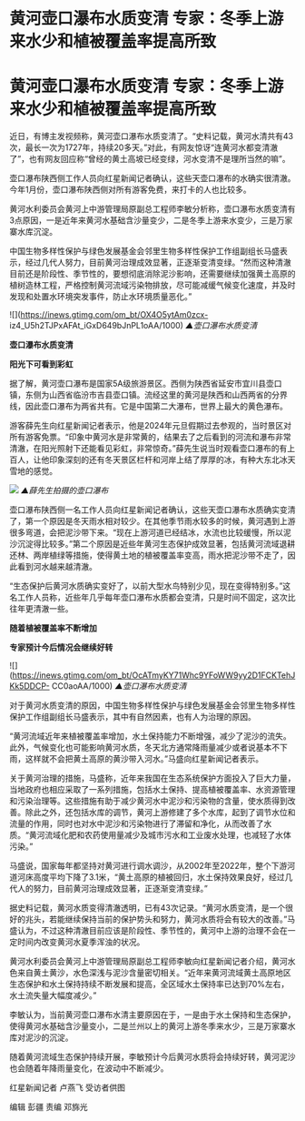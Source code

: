 # 黄河壶口瀑布水质变清 专家：冬季上游来水少和植被覆盖率提高所致

# 黄河壶口瀑布水质变清 专家：冬季上游来水少和植被覆盖率提高所致

近日，有博主发视频称，黄河壶口瀑布水质变清了。“史料记载，黄河水清共有43次，最长一次为1727年，持续20多天。”对此，有网友惊讶“连黄河水都变清澈了”，也有网友回应称“曾经的黄土高坡已经变绿，河水变清不是理所当然的嘛”。

壶口瀑布陕西侧工作人员向红星新闻记者确认，这些天壶口瀑布的水确实很清澈。今年1月份，壶口瀑布陕西侧对所有游客免费，来打卡的人也比较多。

黄河水利委员会黄河上中游管理局原副总工程师李敏分析称，壶口瀑布水质变清有3点原因，一是近年来黄河水基础含沙量变少，二是冬季上游来水变少，三是万家寨水库沉淀。

中国生物多样性保护与绿色发展基金会邻里生物多样性保护工作组副组长马盛表示，经过几代人努力，目前黄河治理成效显著，正逐渐变清变绿。“然而这种清澈目前还是阶段性、季节性的，要想彻底消除泥沙影响，还需要继续加强黄土高原的植树造林工程，严格控制黄河流域污染物排放，尽可能减缓气候变化速度，并及时发现和处置水环境突发事件，防止水环境质量恶化。”

![](https://inews.gtimg.com/om_bt/OX4O5ytAm0zcx-
iz4_U5h2TJPxAFAt_iGxD649bJnPL1oAA/1000) _▲壶口瀑布水质变清_

**壶口瀑布水质变清**

**阳光下可看到彩虹**

据了解，黄河壶口瀑布是国家5A级旅游景区。西侧为陕西省延安市宜川县壶口镇，东侧为山西省临汾市吉县壶口镇。流经这里的黄河是陕西和山西两省的分界线，因此壶口瀑布为两省共有。它是中国第二大瀑布，世界上最大的黄色瀑布。

游客薛先生向红星新闻记者表示，他是2024年元旦假期过去参观的，当时景区对所有游客免票。“印象中黄河水是非常黄的，结果去了之后看到的河流和瀑布非常清澈，在阳光照射下还能看见彩虹，非常惊奇。”薛先生说当时观看壶口瀑布的有上百人，让他印象深刻的还有冬天景区栏杆和河岸上结了厚厚的冰，有种大东北冰天雪地的感觉。

![](https://inews.gtimg.com/om_bt/OLl5gGYx3FInFyen9eVnz_3OvLvdEsxxiOGzWORD0M2r8AA/1000)
_▲薛先生拍摄的壶口瀑布_

壶口瀑布陕西侧一名工作人员向红星新闻记者确认，这些天壶口瀑布水质确实变清了，第一个原因是冬天雨水相对较少。在其他季节雨水较多的时候，黄河遇到上游很多弯道，会把泥沙带下来。“现在上游河道已经结冰，水流也比较缓慢，所以泥沙沉淀得比较多。”第二个原因是近些年黄河生态保护成效显著，包括黄河流域退耕还林、两岸植绿等措施，使得黄土地的植被覆盖率变高，雨水把泥沙带不走了，因此看到河水越来越清澈。

“生态保护后黄河水质确实变好了，以前大型水鸟特别少见，现在变得特别多。”这名工作人员称，近些年几乎每年壶口瀑布水质都会变清，只是时间不固定，这次比往年更清澈一些。

**随着植被覆盖率不断增加**

**专家预计今后情况会继续好转**

![](https://inews.gtimg.com/om_bt/OcATmyKY71Whc9YFoWW9yy2D1FCKTehJKk5DDCP-
CC0aoAA/1000) _▲壶口瀑布水质变清_

对于黄河水质变清的原因，中国生物多样性保护与绿色发展基金会邻里生物多样性保护工作组副组长马盛表示，其中有自然因素，也有人为治理的原因。

“黄河流域近年来植被覆盖率增加，水土保持能力不断增强，减少了泥沙的流失。此外，气候变化也可能影响黄河水质，冬天北方通常降雨量减少或者说基本不下雨，这样就不会把黄土高原的黄沙带入河水。”马盛向红星新闻记者表示。

关于黄河治理的措施，马盛称，近年来我国在生态系统保护方面投入了巨大力量，当地政府也相应采取了一系列措施，包括水土保持、提高植被覆盖率、水资源管理和污染治理等。这些措施有助于减少黄河水中泥沙和污染物的含量，使水质得到改善。除此之外，还包括水库的调节，黄河上游修建了多个水库，起到了调节水位和流量的作用，同时也对水中泥沙和污染物进行了滞留和净化，从而改善了水质。“黄河流域化肥和农药使用量减少及城市污水和工业废水处理，也减轻了水体污染。”

马盛说，国家每年都坚持对黄河进行调水调沙，从2002年至2022年，整个下游河道河床高度平均下降了3.1米，“黄土高原的植被回归，水土保持效果良好，经过几代人的努力，目前黄河治理成效显著，正逐渐变清变绿。”

据史料记载，黄河水质变得清澈透明，已有43次记录。“黄河水质变清，是一个很好的兆头，若能继续保持当前的保护势头和努力，黄河水质将会有较大的改善。”马盛认为，不过这种清澈目前应该是阶段性、季节性的，黄河中上游的治理不会在一定时间内改变黄河水夏季浑浊的状况。

黄河水利委员会黄河上中游管理局原副总工程师李敏向红星新闻记者介绍，黄河水色来自黄土黄沙，水色深浅与泥沙含量密切相关。“近年来黄河流域黄土高原地区生态保护和水土保持持续不断发展和提高，全区域水土保持率已达到70%左右，水土流失量大幅度减少。”

李敏认为，当前黄河壶口瀑布水清主要原因在于，一是由于水土保持和生态保护，使得黄河水基础含沙量变小，二是兰州以上的黄河上游冬季来水少，三是万家寨水库对泥沙的沉淀。

随着黄河流域生态保护持续开展，李敏预计今后黄河水质将会持续好转，黄河泥沙也会随着年降雨量变化，在波动中不断减少。

红星新闻记者 卢燕飞 受访者供图

编辑 彭疆 责编 邓旆光

